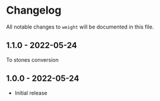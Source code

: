 # Changelog

All notable changes to `weight` will be documented in this file.

## 1.1.0 - 2022-05-24

To stones conversion

## 1.0.0 - 2022-05-24

- Initial release
